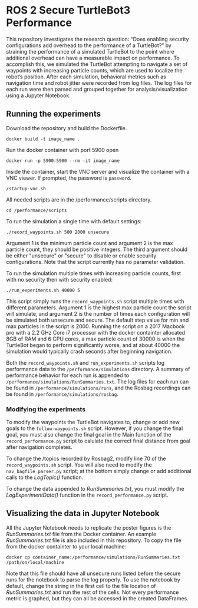 # ROS 2 Secure TurtleBot3 Performance
This repository investigates the research question: “Does enabling security configurations add overhead to the performance of a TurtleBot?” by straining the performance of a simulated TurtleBot to the point where additional overhead can have a measurable impact on performance. To accomplish this, we simulated the TurtleBot attempting to navigate a set of waypoints with increasing particle counts, which are used to localize the robot’s position. After each simulation, behavioral metrics such as navigation time and robot jitter were recorded from log files. The log files for each run were then parsed and grouped together for analysis/visualization using a Jupyter Notebook. 

## Running the experiments 
Download the repository and build the Dockerfile.

```
docker build -t image_name .
```

Run the docker container with port 5900 open 

```
docker run -p 5900:5900 --rm -it image_name
```

Inside the container, start the VNC server and visualize the container with a VNC viewer. If prompted, the password is `password`. 

```
/startup-vnc.sh
```

All needed scripts are in the /performance/scripts directory. 

```
cd /performance/scripts
```

To run the simulation a single time with default settings: 

```
./record_waypoints.sh 500 2000 unsecure 
```

Argument 1 is the minimum particle count and argument 2 is the max particle count, they should be positive integers. The third argument should be either "unsecure" or "secure" to disable or enable security configurations. Note that the script currently has no parameter validation. 

To run the simulation multiple times with increasing particle counts, first with no security then with security enabled: 

```
./run_experiments.sh 40000 5 
```

This script simply runs the `record_waypoints.sh` script multiple times with different parameters. Argument 1 is the highest max particle count the script will simulate, and argument 2 is the number of times each configuration will be simulated both unsecure and secure. The default step value for min and max particles in the script is 2000. Running the script on a 2017 Macbook pro with a 2.2 GHz Core i7 processor with the docker containter allocated 8GB of RAM and 6 CPU cores, a max particle count of 30000 is when the TurtleBot began to perform significantly worse, and at about 40000 the simulation would typically crash seconds after beginning navigation. 

Both the `record_waypoints.sh` and `run_experiments.sh` scripts log performance data to the `/performance/simulations` directory. A summary of performance behavior for each run is appended to `/performance/simulations/RunSummaries.txt`. The log files for each run can be found in `/performance/simulations/runs`, and the Rosbag recordings can be found in `/performance/simulations/rosbag`. 

### Modifying the experiments 
To modify the waypoints the TurtleBot navigates to, change or add new goals to the `follow-waypoints.sh` script. However, if you change the final goal, you must also change the final goal in the Main function of the `record_performance.py` script to calulate the correct final distance from goal after navigation completes.

To change the /topics recorded by Rosbag2, modify line 70 of the `record_waypoints.sh` script. You will also need to modify the `nav_bagfile_parser.py` script; at the bottom simply change or add additional calls to the *LogTopic()* function. 

To change the data appended to *RunSummaries.txt*, you must modify the *LogExperimentData()* function in the `record_performance.py` script. 

## Visualizing the data in Jupyter Notebook 
All the Jupyter Notebook needs to replicate the poster figures is the *RunSummaries.txt* file from the Docker container. An example *RunSummaries.txt* file is also included in this repository. To copy the file from the docker containter to your local machine: 

```
docker cp container_name:/performance/simulations/RunSummaries.txt /path/on/local/machine
```

Note that this file should have all unsecure runs listed before the secure runs for the notebook to parse the log properly. To use the notebook by default, change the string in the first cell to the file location of *RunSummaries.txt* and run the rest of the cells. Not every performance metric is graphed, but they can all be accessed in the created DataFrames. 
